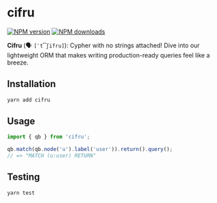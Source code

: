 # cifru

[![NPM version](https://img.shields.io/npm/v/cifru.svg?style=flat)](https://www.npmjs.com/package/cifru)
[![NPM downloads](https://img.shields.io/npm/dm/cifru.svg?style=flat)](https://www.npmjs.com/package/cifru)

**Cifru** (🗣 `[ˈt͡ʃifru]`): Cypher with no strings attached! Dive into our lightweight ORM that makes writing production-ready queries feel like a breeze.

## Installation

```bash
yarn add cifru
```

## Usage

```ts
import { qb } from 'cifru';

qb.match(qb.node('u').label('user')).return().query();
// => "MATCH (u:user) RETURN"
```

## Testing

```bash
yarn test
```